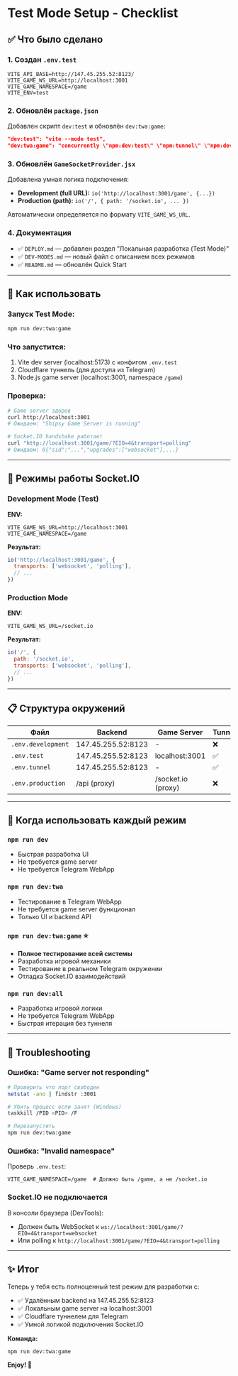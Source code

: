 # Test Mode Setup - Checklist

## ✅ Что было сделано

### 1. Создан `.env.test`
```env
VITE_API_BASE=http://147.45.255.52:8123/
VITE_GAME_WS_URL=http://localhost:3001
VITE_GAME_NAMESPACE=/game
VITE_ENV=test
```

### 2. Обновлён `package.json`
Добавлен скрипт `dev:test` и обновлён `dev:twa:game`:
```json
"dev:test": "vite --mode test",
"dev:twa:game": "concurrently \"npm:dev:test\" \"npm:tunnel\" \"npm:dev:server\""
```

### 3. Обновлён `GameSocketProvider.jsx`
Добавлена умная логика подключения:
- **Development (full URL):** `io('http://localhost:3001/game', {...})`
- **Production (path):** `io('/', { path: '/socket.io', ... })`

Автоматически определяется по формату `VITE_GAME_WS_URL`.

### 4. Документация
- ✅ `DEPLOY.md` — добавлен раздел "Локальная разработка (Test Mode)"
- ✅ `DEV-MODES.md` — новый файл с описанием всех режимов
- ✅ `README.md` — обновлён Quick Start

---

## 🚀 Как использовать

### Запуск Test Mode:
```bash
npm run dev:twa:game
```

### Что запустится:
1. Vite dev server (localhost:5173) с конфигом `.env.test`
2. Cloudflare туннель (для доступа из Telegram)
3. Node.js game server (localhost:3001, namespace `/game`)

### Проверка:
```bash
# Game server здоров
curl http://localhost:3001
# Ожидаем: "Shipsy Game Server is running"

# Socket.IO handshake работает
curl "http://localhost:3001/game/?EIO=4&transport=polling"
# Ожидаем: 0{"sid":"...","upgrades":["websocket"],...}
```

---

## 🔧 Режимы работы Socket.IO

### Development Mode (Test)
**ENV:**
```env
VITE_GAME_WS_URL=http://localhost:3001
VITE_GAME_NAMESPACE=/game
```

**Результат:**
```javascript
io('http://localhost:3001/game', {
  transports: ['websocket', 'polling'],
  // ...
})
```

### Production Mode
**ENV:**
```env
VITE_GAME_WS_URL=/socket.io
```

**Результат:**
```javascript
io('/', {
  path: '/socket.io',
  transports: ['websocket', 'polling'],
  // ...
})
```

---

## 📋 Структура окружений

| Файл | Backend | Game Server | Tunnel |
|------|---------|-------------|--------|
| `.env.development` | 147.45.255.52:8123 | - | ❌ |
| `.env.test` | 147.45.255.52:8123 | localhost:3001 | ✅ |
| `.env.tunnel` | 147.45.255.52:8123 | - | ✅ |
| `.env.production` | /api (proxy) | /socket.io (proxy) | ❌ |

---

## 🎯 Когда использовать каждый режим

### `npm run dev`
- Быстрая разработка UI
- Не требуется game server
- Не требуется Telegram WebApp

### `npm run dev:twa`
- Тестирование в Telegram WebApp
- Не требуется game server функционал
- Только UI и backend API

### `npm run dev:twa:game` ⭐
- **Полное тестирование всей системы**
- Разработка игровой механики
- Тестирование в реальном Telegram окружении
- Отладка Socket.IO взаимодействий

### `npm run dev:all`
- Разработка игровой логики
- Не требуется Telegram WebApp
- Быстрая итерация без туннеля

---

## 🐛 Troubleshooting

### Ошибка: "Game server not responding"
```bash
# Проверить что порт свободен
netstat -ano | findstr :3001

# Убить процесс если занят (Windows)
taskkill /PID <PID> /F

# Перезапустить
npm run dev:twa:game
```

### Ошибка: "Invalid namespace"
Проверь `.env.test`:
```env
VITE_GAME_NAMESPACE=/game  # Должно быть /game, а не /socket.io
```

### Socket.IO не подключается
В консоли браузера (DevTools):
- Должен быть WebSocket к `ws://localhost:3001/game/?EIO=4&transport=websocket`
- Или polling к `http://localhost:3001/game/?EIO=4&transport=polling`

---

## ✨ Итог

Теперь у тебя есть полноценный test режим для разработки с:
- ✅ Удалённым backend на 147.45.255.52:8123
- ✅ Локальным game server на localhost:3001
- ✅ Cloudflare туннелем для Telegram
- ✅ Умной логикой подключения Socket.IO

**Команда:**
```bash
npm run dev:twa:game
```

**Enjoy! 🚀**
